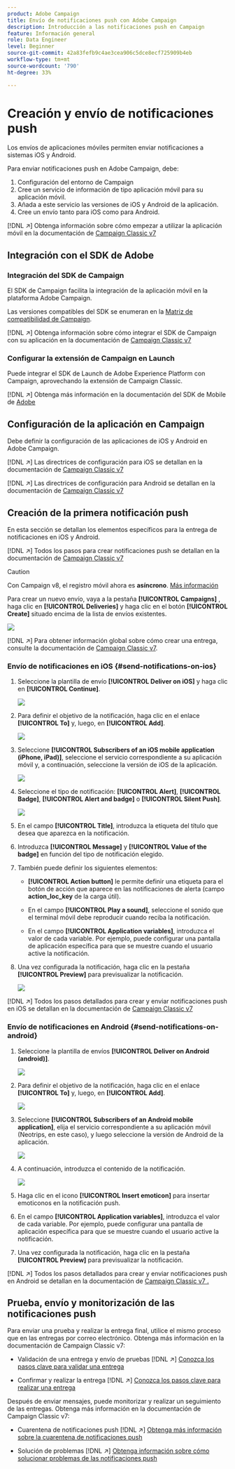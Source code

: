 ```yaml
---
product: Adobe Campaign
title: Envío de notificaciones push con Adobe Campaign
description: Introducción a las notificaciones push en Campaign
feature: Información general
role: Data Engineer
level: Beginner
source-git-commit: 42a83fefb9c4ae3cea906c5dce8ecf725909b4eb
workflow-type: tm+mt
source-wordcount: '790'
ht-degree: 33%

---
```


# Creación y envío de notificaciones push

Los envíos de aplicaciones móviles permiten enviar notificaciones a sistemas iOS y Android.

Para enviar notificaciones push en Adobe Campaign, debe:

1. Configuración del entorno de Campaign
1. Cree un servicio de información de tipo aplicación móvil para su aplicación móvil.
1. Añada a este servicio las versiones de iOS y Android de la aplicación.
1. Cree un envío tanto para iOS como para Android.

[!DNL :arrow_upper_right:] Obtenga información sobre cómo empezar a utilizar la aplicación móvil en la documentación de  [Campaign Classic v7](https://experienceleague.adobe.com/docs/campaign-classic/using/sending-messages/sending-push-notifications/about-mobile-app-channel.html)

## Integración con el SDK de Adobe

### Integración del SDK de Campaign

El SDK de Campaign facilita la integración de la aplicación móvil en la plataforma Adobe Campaign.

Las versiones compatibles del SDK se enumeran en la [Matriz de compatibilidad de Campaign](../start/compatibility-matrix.md#MobileSDK).

[!DNL :arrow_upper_right:] Obtenga información sobre cómo integrar el SDK de Campaign con su aplicación en la documentación de  [Campaign Classic v7](https://experienceleague.adobe.com/docs/campaign-classic/using/sending-messages/sending-push-notifications/integrating-campaign-sdk-into-the-mobile-application.html?lang=en#loading-campaign-sdk)

### Configurar la extensión de Campaign en Launch

Puede integrar el SDK de Launch de Adobe Experience Platform con Campaign, aprovechando la extensión de Campaign Classic.

[!DNL :arrow_upper_right:] Obtenga más información en la documentación del SDK de Mobile de  [Adobe](https://aep-sdks.gitbook.io/docs/using-mobile-extensions/adobe-campaignclassic)

## Configuración de la aplicación en Campaign

Debe definir la configuración de las aplicaciones de iOS y Android en Adobe Campaign.

[!DNL :arrow_upper_right:] Las directrices de configuración para iOS se detallan en la documentación de  [Campaign Classic v7](https://experienceleague.adobe.com/docs/campaign-classic/using/sending-messages/sending-push-notifications/configure-the-mobile-app/configuring-the-mobile-application.html?lang=en#sending-messages)

[!DNL :arrow_upper_right:] Las directrices de configuración para Android se detallan en la documentación de  [Campaign Classic v7](https://experienceleague.adobe.com/docs/campaign-classic/using/sending-messages/sending-push-notifications/configure-the-mobile-app/configuring-the-mobile-application-android.html?lang=en#sending-messages)

## Creación de la primera notificación push

En esta sección se detallan los elementos específicos para la entrega de notificaciones en iOS y Android.

[!DNL :arrow_upper_right:] Todos los pasos para crear notificaciones push se detallan en la documentación de  [Campaign Classic v7](https://experienceleague.adobe.com/docs/campaign-classic/using/sending-messages/sending-push-notifications/creating-notifications.html?lang=en)

>[!CAUTION]
>
>Con Campaign v8, el registro móvil ahora es **asíncrono**. [Más información](../dev/staging.md)

Para crear un nuevo envío, vaya a la pestaña **[!UICONTROL Campaigns]** , haga clic en **[!UICONTROL Deliveries]** y haga clic en el botón **[!UICONTROL Create]** situado encima de la lista de envíos existentes.

![](assets/delivery_step_1.png)

[!DNL :arrow_upper_right:] Para obtener información global sobre cómo crear una entrega, consulte la documentación de  [Campaign Classic v7](https://experienceleague.adobe.com/docs/campaign-classic/using/sending-messages/key-steps-when-creating-a-delivery/steps-about-delivery-creation-steps.html?lang=en#sending-messages).

### Envío de notificaciones en iOS {#send-notifications-on-ios}

1. Seleccione la plantilla de envío **[!UICONTROL Deliver on iOS]** y haga clic en **[!UICONTROL Continue]**.

   ![](assets/push-template-ios.png)

1. Para definir el objetivo de la notificación, haga clic en el enlace **[!UICONTROL To]** y, luego, en **[!UICONTROL Add]**.

   ![](assets/push-ios-select-target.png)

1. Seleccione **[!UICONTROL Subscribers of an iOS mobile application (iPhone, iPad)]**, seleccione el servicio correspondiente a su aplicación móvil y, a continuación, seleccione la versión de iOS de la aplicación.

   ![](assets/push-ios-subscribers.png)

1. Seleccione el tipo de notificación: **[!UICONTROL Alert]**, **[!UICONTROL Badge]**, **[!UICONTROL Alert and badge]** o **[!UICONTROL Silent Push]**.

   ![](assets/push-ios-alert.png)

1. En el campo **[!UICONTROL Title]**, introduzca la etiqueta del título que desea que aparezca en la notificación.

1. Introduzca **[!UICONTROL Message]** y **[!UICONTROL Value of the badge]** en función del tipo de notificación elegido.

1. También puede definir los siguientes elementos:

   * **[!UICONTROL Action button]** le permite definir una etiqueta para el botón de acción que aparece en las notificaciones de alerta (campo **action_loc_key** de la carga útil).

   * En el campo **[!UICONTROL Play a sound]**, seleccione el sonido que el terminal móvil debe reproducir cuando reciba la notificación.

   * En el campo **[!UICONTROL Application variables]**, introduzca el valor de cada variable. Por ejemplo, puede configurar una pantalla de aplicación específica para que se muestre cuando el usuario active la notificación.

1. Una vez configurada la notificación, haga clic en la pestaña **[!UICONTROL Preview]** para previsualizar la notificación.

   ![](assets/push-ios-preview.png)

[!DNL :arrow_upper_right:] Todos los pasos detallados para crear y enviar notificaciones push en iOS se detallan en la documentación de  [Campaign Classic v7](https://experienceleague.adobe.com/docs/campaign-classic/using/sending-messages/sending-push-notifications/creating-notifications.html?lang=en#sending-notifications-on-ios)

### Envío de notificaciones en Android {#send-notifications-on-android}

1. Seleccione la plantilla de envíos **[!UICONTROL Deliver on Android (android)]**.

   ![](assets/push-template-android.png)

1. Para definir el objetivo de la notificación, haga clic en el enlace **[!UICONTROL To]** y, luego, en **[!UICONTROL Add]**.

   ![](assets/push-android-select-target.png)

1. Seleccione **[!UICONTROL Subscribers of an Android mobile application]**, elija el servicio correspondiente a su aplicación móvil (Neotrips, en este caso), y luego seleccione la versión de Android de la aplicación.

   ![](assets/push-ios-subscribers.png)

1. A continuación, introduzca el contenido de la notificación.

   ![](assets/push-android-content.png)

1. Haga clic en el icono **[!UICONTROL Insert emoticon]** para insertar emoticonos en la notificación push.

1. En el campo **[!UICONTROL Application variables]**, introduzca el valor de cada variable. Por ejemplo, puede configurar una pantalla de aplicación específica para que se muestre cuando el usuario active la notificación.

1. Una vez configurada la notificación, haga clic en la pestaña **[!UICONTROL Preview]** para previsualizar la notificación.

   <!--![](assets/push-android-preview.png)-->

[!DNL :arrow_upper_right:] Todos los pasos detallados para crear y enviar notificaciones push en Android se detallan en la documentación de  [Campaign Classic v7 .](https://experienceleague.adobe.com/docs/campaign-classic/using/sending-messages/sending-push-notifications/creating-notifications.html?lang=en#sending-notifications-on-android)

## Prueba, envío y monitorización de las notificaciones push

Para enviar una prueba y realizar la entrega final, utilice el mismo proceso que en las entregas por correo electrónico. Obtenga más información en la documentación de Campaign Classic v7:

* Validación de una entrega y envío de pruebas
   [!DNL :arrow_upper_right:] [Conozca los pasos clave para validar una entrega](https://experienceleague.adobe.com/docs/campaign-classic/using/sending-messages/key-steps-when-creating-a-delivery/steps-validating-the-delivery.html)

* Confirmar y realizar la entrega
   [!DNL :arrow_upper_right:] [Conozca los pasos clave para realizar una entrega](https://experienceleague.adobe.com/docs/campaign-classic/using/sending-messages/key-steps-when-creating-a-delivery/steps-sending-the-delivery.html?lang=en)

Después de enviar mensajes, puede monitorizar y realizar un seguimiento de las entregas. Obtenga más información en la documentación de Campaign Classic v7:

* Cuarentena de notificaciones push
   [!DNL :arrow_upper_right:] [Obtenga más información sobre la cuarentena de notificaciones push](https://experienceleague.adobe.com/docs/campaign-classic/using/sending-messages/monitoring-deliveries/understanding-quarantine-management.html?lang=en#push-notification-quarantines)

* Solución de problemas
   [!DNL :arrow_upper_right:] [Obtenga información sobre cómo solucionar problemas de las notificaciones push](https://experienceleague.adobe.com/docs/campaign-classic/using/sending-messages/sending-push-notifications/troubleshooting.html?lang=en)